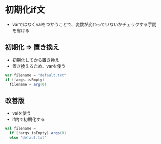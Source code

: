 # 初期化if文

- varではなくvalをつかうことで、変数が変わっていないかチェックする手間を省ける

## 初期化 => 置き換え
- 初期化してから置き換え
- 置き換えるため、varを使う

```scala
var filename = "default.txt"
if (!args.isEmpty)
  filename = arg(0)
```

## 改善版
- valを使う
- if内で初期化する

```scala
val filename = 
  if (!args.isEmpty) args(0)
  else "defaut.txt"
```

